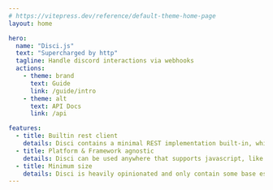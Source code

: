 ```yaml
---
# https://vitepress.dev/reference/default-theme-home-page
layout: home

hero:
  name: "Disci.js"
  text: "Supercharged by http"
  tagline: Handle discord interactions via webhooks
  actions:
    - theme: brand
      text: Guide
      link: /guide/intro
    - theme: alt
      text: API Docs
      link: /api

features:
  - title: Builtin rest client
    details: Disci contains a minimal REST implementation built-in, which supports JSON and file uploading. However, it doesn't include built-in rate limit management.
  - title: Platform & Framework agnostic
    details: Disci can be used anywhere that supports javascript, like cloudflare workers, or nodejs servers
  - title: Minimum size
    details: Disci is heavily opinionated and only contain some base essential methods, everything else can be managed by you using the rest instance
---
```


